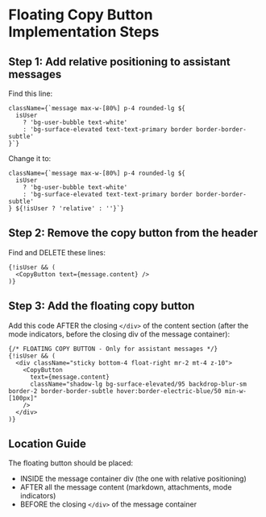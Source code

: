 # Floating Copy Button Implementation Steps

## Step 1: Add relative positioning to assistant messages

Find this line:
```tsx
className={`message max-w-[80%] p-4 rounded-lg ${
  isUser
    ? 'bg-user-bubble text-white'
    : 'bg-surface-elevated text-text-primary border border-border-subtle'
}`}
```

Change it to:
```tsx
className={`message max-w-[80%] p-4 rounded-lg ${
  isUser
    ? 'bg-user-bubble text-white'
    : 'bg-surface-elevated text-text-primary border border-border-subtle'
} ${!isUser ? 'relative' : ''}`}
```

## Step 2: Remove the copy button from the header

Find and DELETE these lines:
```tsx
{!isUser && (
  <CopyButton text={message.content} />
)}
```

## Step 3: Add the floating copy button

Add this code AFTER the closing `</div>` of the content section (after the mode indicators, before the closing div of the message container):

```tsx
{/* FLOATING COPY BUTTON - Only for assistant messages */}
{!isUser && (
  <div className="sticky bottom-4 float-right mr-2 mt-4 z-10">
    <CopyButton 
      text={message.content} 
      className="shadow-lg bg-surface-elevated/95 backdrop-blur-sm border-2 border-border-subtle hover:border-electric-blue/50 min-w-[100px]"
    />
  </div>
)}
```

## Location Guide
The floating button should be placed:
- INSIDE the message container div (the one with relative positioning)
- AFTER all the message content (markdown, attachments, mode indicators)
- BEFORE the closing `</div>` of the message container